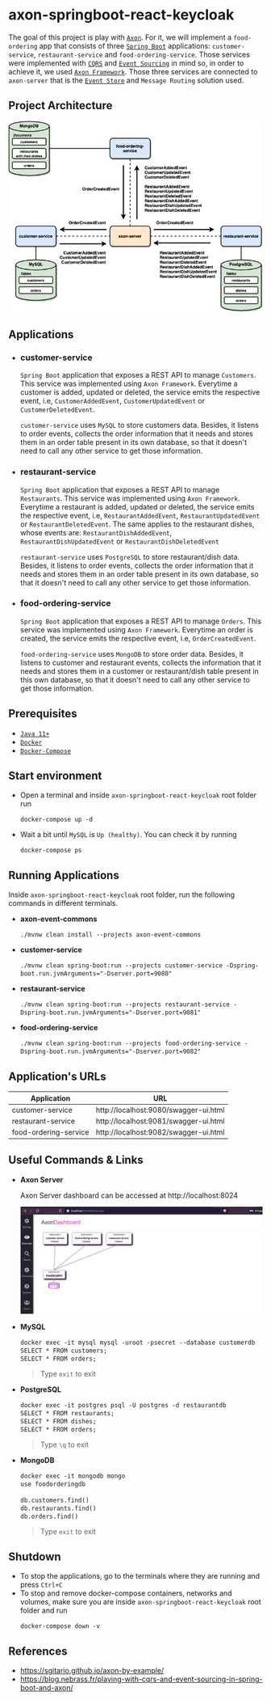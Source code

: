 # axon-springboot-react-keycloak

The goal of this project is play with [`Axon`](https://axoniq.io/). For it, we will implement a `food-ordering` app that consists of three [`Spring Boot`](https://docs.spring.io/spring-boot/docs/current/reference/htmlsingle/) applications: `customer-service`, `restaurant-service` and `food-ordering-service`. Those services were implemented with [`CQRS`](https://martinfowler.com/bliki/CQRS.html) and [`Event Sourcing`](https://martinfowler.com/eaaDev/EventSourcing.html) in mind so, in order to achieve it, we used [`Axon Framework`](https://axoniq.io/product-overview/axon-framework). Those three services are connected to `axon-server` that is the [`Event Store`](https://en.wikipedia.org/wiki/Event_store) and `Message Routing` solution used.

## Project Architecture

![project-diagram](images/project-diagram.png)

## Applications

- ### customer-service

  `Spring Boot` application that exposes a REST API to manage `Customers`. This service was implemented using `Axon Framework`. Everytime a customer is added, updated or deleted, the service emits the respective event, i.e, `CustomerAddedEvent`, `CustomerUpdatedEvent` or `CustomerDeletedEvent`.
  
  `customer-service` uses `MySQL` to store customers data. Besides, it listens to order events, collects the order information that it needs and stores them in an order table present in its own database, so that it doesn't need to call any other service to get those information.

- ### restaurant-service

  `Spring Boot` application that exposes a REST API to manage `Restaurants`. This service was implemented using `Axon Framework`. Everytime a restaurant is added, updated or deleted, the service emits the respective event, i.e, `RestaurantAddedEvent`, `RestaurantUpdatedEvent` or `RestaurantDeletedEvent`. The same applies to the restaurant dishes, whose events are: `RestaurantDishAddedEvent`, `RestaurantDishUpdatedEvent` or `RestaurantDishDeletedEvent` 
  
  `restaurant-service` uses `PostgreSQL` to store restaurant/dish data. Besides, it listens to order events, collects the order information that it needs and stores them in an order table present in its own database, so that it doesn't need to call any other service to get those information.
  
- ### food-ordering-service

  `Spring Boot` application that exposes a REST API to manage `Orders`. This service was implemented using `Axon Framework`. Everytime an order is created, the service emits the respective event, i.e, `OrderCreatedEvent`.
  
  `food-ordering-service` uses `MongoDB` to store order data. Besides, it listens to customer and restaurant events, collects the information that it needs and stores them in a customer or restaurant/dish table present in this own database, so that it doesn't need to call any other service to get those information.

## Prerequisites

- [`Java 11+`](https://www.oracle.com/java/technologies/javase-jdk11-downloads.html)
- [`Docker`](https://www.docker.com/)
- [`Docker-Compose`](https://docs.docker.com/compose/install/)

## Start environment

- Open a terminal and inside `axon-springboot-react-keycloak` root folder run
  ```
  docker-compose up -d
  ```

- Wait a bit until `MySQL` is `Up (healthy)`. You can check it by running
  ```
  docker-compose ps
  ```

## Running Applications

Inside `axon-springboot-react-keycloak` root folder, run the following commands in different terminals.

- **axon-event-commons**
  ```
  ./mvnw clean install --projects axon-event-commons
  ```

- **customer-service**
  ```
  ./mvnw clean spring-boot:run --projects customer-service -Dspring-boot.run.jvmArguments="-Dserver.port=9080"
  ```

- **restaurant-service**
  ```
  ./mvnw clean spring-boot:run --projects restaurant-service -Dspring-boot.run.jvmArguments="-Dserver.port=9081"
  ```

- **food-ordering-service**
  ```
  ./mvnw clean spring-boot:run --projects food-ordering-service -Dspring-boot.run.jvmArguments="-Dserver.port=9082"
  ```

## Application's URLs

| Application           | URL                                   |
| --------------------- | ------------------------------------- |
| customer-service      | http://localhost:9080/swagger-ui.html |
| restaurant-service    | http://localhost:9081/swagger-ui.html |
| food-ordering-service | http://localhost:9082/swagger-ui.html |

## Useful Commands & Links

- **Axon Server**
  
  Axon Server dashboard can be accessed at http://localhost:8024
  
  ![axon-server](images/axon-server.png)

- **MySQL**
  ```
  docker exec -it mysql mysql -uroot -psecret --database customerdb
  SELECT * FROM customers;
  SELECT * FROM orders;
  ```
  > Type `exit` to exit

- **PostgreSQL**
  ```
  docker exec -it postgres psql -U postgres -d restaurantdb
  SELECT * FROM restaurants;
  SELECT * FROM dishes;
  SELECT * FROM orders;
  ```
  > Type `\q` to exit
  
- **MongoDB**
  ```
  docker exec -it mongodb mongo
  use foodorderingdb
  
  db.customers.find()
  db.restaurants.find()
  db.orders.find()
  ```
  > Type `exit` to exit

## Shutdown

- To stop the applications, go to the terminals where they are running and press `Ctrl+C`
- To stop and remove docker-compose containers, networks and volumes, make sure you are inside `axon-springboot-react-keycloak` root folder and run
  ```
  docker-compose down -v
  ```

## References

- https://sgitario.github.io/axon-by-example/
- https://blog.nebrass.fr/playing-with-cqrs-and-event-sourcing-in-spring-boot-and-axon/